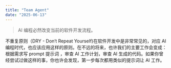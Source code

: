 ```yaml
---
title: "Team Agent"
date: "2025-06-13"
---
```


> AI 编程必然改变当前的软件开发流程。

不重复原则（DRY - Don‘t Repeat Yourself)在软件开发中是非常常见的，对应 AI 编程时代，也应该应用这样的原则。在不远的将来，也许我们的主要工作会变成：根据需求写 prompt 提示词 ，审查 AI 工作计划，审查 AI 生成的代码。如果你曾经尝试过做这样的事，你也许会发现，第一步每次都用类似的提示词让 AI 工作。